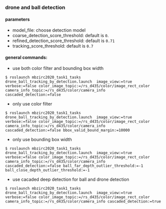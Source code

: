 ### drone and ball detection

#### parameters
- model_file: choose detection model
- coarse_detection_score_threshold: default is `0`.
- refined_detection_score_threshold: default is `0.71`
- tracking_score_threshold: default is `0.7`


#### general commands:
- use both color filter and bounding box width
```
$ roslaunch mbzirc2020_task1_tasks drone_ball_tracking_by_detection.launch  image_view:=true verbose:=false color_image_topic:=/rs_d435/color/image_rect_color camera_info_topic:=/rs_d435/color/camera_info cascaded_detection:=false
```

- only use color filter
```
$ roslaunch mbzirc2020_task1_tasks drone_ball_tracking_by_detection.launch  image_view:=true verbose:=false color_image_topic:=/rs_d435/color/image_rect_color camera_info_topic:=/rs_d435/color/camera_info cascaded_detection:=false bbox_valid_bound_margin:=10000 
```

- only use bounding box width
```
$ roslaunch mbzirc2020_task1_tasks drone_ball_tracking_by_detection.launch  image_view:=true verbose:=false color_image_topic:=/rs_d435/color/image_rect_color camera_info_topic:=/rs_d435/color/camera_info cascaded_detection:=false ball_far_depth_outlier_threshold:=-1 ball_close_depth_outlier_threshold:=-1
```

- use cacaded deep detection for ball and drone detection
```
$ roslaunch mbzirc2020_task1_tasks drone_ball_tracking_by_detection.launch  image_view:=true verbose:=false color_image_topic:=/rs_d435/color/image_rect_color camera_info_topic:=/rs_d435/color/camera_info cascaded_detection:=true
```
